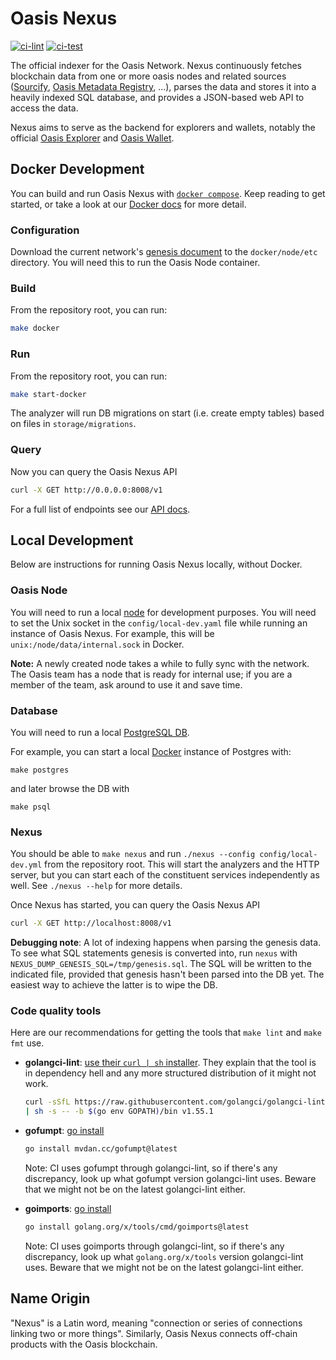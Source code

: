 # Oasis Nexus

[![ci-lint](https://github.com/oasisprotocol/nexus/actions/workflows/ci-lint.yaml/badge.svg)](https://github.com/oasisprotocol/nexus/actions/workflows/ci-lint.yaml)
[![ci-test](https://github.com/oasisprotocol/nexus/actions/workflows/ci-test.yaml/badge.svg)](https://github.com/oasisprotocol/nexus/actions/workflows/ci-test.yaml)

The official indexer for the Oasis Network. Nexus continuously fetches
blockchain data from one or more oasis nodes and related sources
([Sourcify](sourcify.dev),
[Oasis Metadata Registry](https://github.com/oasisprotocol/metadata-registry),
...), parses the data and stores it into a heavily indexed SQL database, and
provides a JSON-based web API to access the data.

Nexus aims to serve as the backend for explorers and wallets, notably the
official [Oasis Explorer](https://github.com/oasisprotocol/explorer/) and
[Oasis Wallet](https://github.com/oasisprotocol/oasis-wallet-web).

## Docker Development

You can build and run Oasis Nexus with
[`docker compose`](https://docs.docker.com/compose/). Keep reading to get
started, or take a look at our [Docker docs](docker/README.md) for more detail.

### Configuration

Download the current network's
[genesis document](https://docs.oasis.dev/oasis-core/consensus/genesis) to the
`docker/node/etc` directory. You will need this to run the Oasis Node container.

### Build

From the repository root, you can run:

```sh
make docker
```

### Run

From the repository root, you can run:

```sh
make start-docker
```

The analyzer will run DB migrations on start (i.e. create empty tables) based on
files in `storage/migrations`.

### Query

Now you can query the Oasis Nexus API

```sh
curl -X GET http://0.0.0.0:8008/v1
```

For a full list of endpoints see our
[API docs](https://github.com/oasisprotocol/nexus/blob/main/api/README.md).

## Local Development

Below are instructions for running Oasis Nexus locally, without Docker.

### Oasis Node

You will need to run a local
[node](https://docs.oasis.io/node/run-your-node/non-validator-node/) for
development purposes. You will need to set the Unix socket in the
`config/local-dev.yaml` file while running an instance of Oasis Nexus. For
example, this will be `unix:/node/data/internal.sock` in Docker.

**Note:** A newly created node takes a while to fully sync with the network. The
Oasis team has a node that is ready for internal use; if you are a member of the
team, ask around to use it and save time.

### Database

You will need to run a local [PostgreSQL DB](https://www.postgresql.org/).

For example, you can start a local [Docker](https://hub.docker.com/_/postgres)
instance of Postgres with:

```
make postgres
```

and later browse the DB with

```
make psql
```

### Nexus

You should be able to `make nexus` and run
`./nexus --config config/local-dev.yml` from the repository root. This will
start the analyzers and the HTTP server, but you can start each of the
constituent services independently as well. See `./nexus --help` for more
details.

Once Nexus has started, you can query the Oasis Nexus API

```sh
curl -X GET http://localhost:8008/v1
```

**Debugging note**: A lot of indexing happens when parsing the genesis data. To
see what SQL statements genesis is converted into, run `nexus` with
`NEXUS_DUMP_GENESIS_SQL=/tmp/genesis.sql`. The SQL will be written to the
indicated file, provided that genesis hasn't been parsed into the DB yet. The
easiest way to achieve the latter is to wipe the DB.

### Code quality tools

Here are our recommendations for getting the tools that `make lint` and
`make fmt` use.

- **golangci-lint**:
  [use their `curl | sh` installer](https://golangci-lint.run/usage/install/).
  They explain that the tool is in dependency hell and any more structured
  distribution of it might not work.

  ```sh
  curl -sSfL https://raw.githubusercontent.com/golangci/golangci-lint/master/install.sh \
  | sh -s -- -b $(go env GOPATH)/bin v1.55.1
  ```

- **gofumpt**: [go install](https://pkg.go.dev/mvdan.cc/gofumpt)

  ```sh
  go install mvdan.cc/gofumpt@latest
  ```

  Note: CI uses gofumpt through golangci-lint, so if there's any discrepancy,
  look up what gofumpt version golangci-lint uses. Beware that we might not be
  on the latest golangci-lint either.

- **goimports**:
  [go install](https://pkg.go.dev/golang.org/x/tools/cmd/goimports)

  ```sh
  go install golang.org/x/tools/cmd/goimports@latest
  ```

  Note: CI uses goimports through golangci-lint, so if there's any discrepancy,
  look up what `golang.org/x/tools` version golangci-lint uses. Beware that we
  might not be on the latest golangci-lint either.

## Name Origin

"Nexus" is a Latin word, meaning "connection or series of connections linking
two or more things". Similarly, Oasis Nexus connects off-chain products with the
Oasis blockchain.
